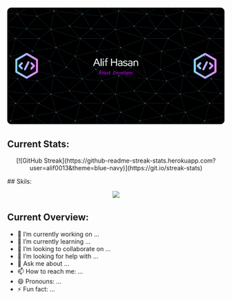 ![alt text](https://raw.githubusercontent.com/alif0013/alif0013/main/github-header-image.png)

## Current Stats:
<p align="center">
  [![GitHub Streak](https://github-readme-streak-stats.herokuapp.com?user=alif0013&theme=blue-navy)](https://git.io/streak-stats)

</p>
## Skils:
<p align="center">
  <a href="https://skillicons.dev">
    <img src="https://skillicons.dev/icons?i=html,css,js,react,tailwind,materialui,firebase,express,nodejs,mongodb&perline=6" />
  </a>
</p>

## Current Overview:

- 🔭 I’m currently working on ...
- 🌱 I’m currently learning ...
- 👯 I’m looking to collaborate on ...
- 🤔 I’m looking for help with ...
- 💬 Ask me about ...
- 📫 How to reach me: ...
- 😄 Pronouns: ...
- ⚡ Fun fact: ...

